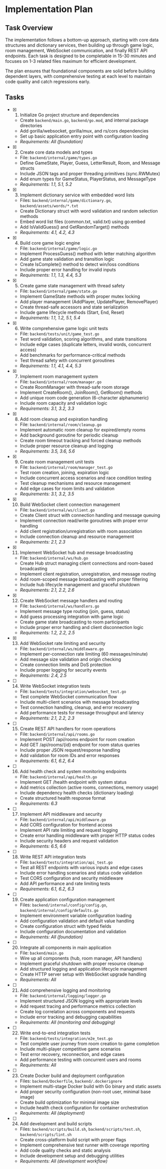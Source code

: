 # Implementation Plan

## Task Overview

The implementation follows a bottom-up approach, starting with core data structures and dictionary services, then building up through game logic, room management, WebSocket communication, and finally REST API endpoints. Each task is designed to be completable in 15-30 minutes and focuses on 1-3 related files maximum for efficient development.

The plan ensures that foundational components are solid before building dependent layers, with comprehensive testing at each level to maintain code quality and catch regressions early.

## Tasks

- [x] 1. Initialize Go project structure and dependencies
  - Create `backend/main.go`, `backend/go.mod`, and internal package directories
  - Add gorilla/websocket, gorilla/mux, and rs/cors dependencies
  - Set up basic application entry point with configuration loading
  - _Requirements: All (foundation)_

- [x] 2. Create core data models and types
  - File: `backend/internal/game/types.go`
  - Define GameState, Player, Guess, LetterResult, Room, and Message structs
  - Include JSON tags and proper threading primitives (sync.RWMutex)
  - Add enum types for GameStatus, PlayerStatus, and MessageType
  - _Requirements: 1.1, 5.1, 5.2_

- [x] 3. Implement dictionary service with embedded word lists
  - Files: `backend/internal/game/dictionary.go`, `backend/assets/words/*.txt`
  - Create Dictionary struct with word validation and random selection methods
  - Embed word list files (common.txt, valid.txt) using go:embed
  - Add IsValidGuess() and GetRandomTarget() methods
  - _Requirements: 4.1, 4.2, 4.3_

- [x] 4. Build core game logic engine
  - File: `backend/internal/game/logic.go`
  - Implement ProcessGuess() method with letter matching algorithm
  - Add game state validation and transition logic
  - Create IsComplete() method to detect win/loss conditions
  - Include proper error handling for invalid inputs
  - _Requirements: 1.1, 1.3, 4.4, 5.3_

- [x] 5. Create game state management with thread safety
  - File: `backend/internal/game/state.go`
  - Implement GameState methods with proper mutex locking
  - Add player management (AddPlayer, UpdatePlayer, RemovePlayer)
  - Create thread-safe accessors and state serialization
  - Include game lifecycle methods (Start, End, Reset)
  - _Requirements: 1.1, 1.2, 5.1, 5.4_

- [x] 6. Write comprehensive game logic unit tests
  - File: `backend/tests/unit/game_test.go`
  - Test word validation, scoring algorithms, and state transitions
  - Include edge cases (duplicate letters, invalid words, concurrent access)
  - Add benchmarks for performance-critical methods
  - Test thread safety with concurrent goroutines
  - _Requirements: 1.1, 4.1, 4.4, 5.3_

- [x] 7. Implement room management system
  - File: `backend/internal/room/manager.go`
  - Create RoomManager with thread-safe room storage
  - Implement CreateRoom(), JoinRoom(), GetRoom() methods
  - Add unique room code generation (6-character alphanumeric)
  - Include room capacity and validation logic
  - _Requirements: 3.1, 3.2, 3.3_

- [x] 8. Add room cleanup and expiration handling
  - File: `backend/internal/room/cleanup.go`
  - Implement automatic room cleanup for expired/empty rooms
  - Add background goroutine for periodic cleanup
  - Create room timeout tracking and forced cleanup methods
  - Include proper resource cleanup and logging
  - _Requirements: 3.5, 3.6, 5.6_

- [x] 9. Create room management unit tests
  - File: `backend/internal/room/manager_test.go`
  - Test room creation, joining, expiration logic
  - Include concurrent access scenarios and race condition testing
  - Test cleanup mechanisms and resource management
  - Add edge cases for room limits and validation
  - _Requirements: 3.1, 3.2, 3.5_

- [x] 10. Build WebSocket client connection management
  - File: `backend/internal/ws/client.go`
  - Create Client struct with connection handling and message queuing
  - Implement connection read/write goroutines with proper error handling
  - Add client registration/unregistration with room association
  - Include connection cleanup and resource management
  - _Requirements: 2.1, 2.3_

- [x] 11. Implement WebSocket hub and message broadcasting
  - File: `backend/internal/ws/hub.go`
  - Create Hub struct managing client connections and room-based broadcasting
  - Implement client registration, unregistration, and message routing
  - Add room-scoped message broadcasting with proper filtering
  - Include hub lifecycle management and graceful shutdown
  - _Requirements: 2.1, 2.2, 2.6_

- [x] 12. Create WebSocket message handlers and routing
  - File: `backend/internal/ws/handlers.go`
  - Implement message type routing (join, guess, status)
  - Add guess processing integration with game logic
  - Create game state broadcasting to room participants
  - Include proper error handling and client disconnection logic
  - _Requirements: 1.2, 2.2, 2.5_

- [x] 13. Add WebSocket rate limiting and security
  - File: `backend/internal/ws/middleware.go`
  - Implement per-connection rate limiting (60 messages/minute)
  - Add message size validation and origin checking
  - Create connection limits and DoS protection
  - Include proper logging for security events
  - _Requirements: 2.4, 2.5_

- [ ] 14. Write WebSocket integration tests
  - File: `backend/tests/integration/websocket_test.go`
  - Test complete WebSocket communication flow
  - Include multi-client scenarios with message broadcasting
  - Test connection handling, cleanup, and error recovery
  - Add performance tests for message throughput and latency
  - _Requirements: 2.1, 2.2, 2.3_

- [ ] 15. Create REST API handlers for room operations
  - File: `backend/internal/api/rooms.go`
  - Implement POST /api/rooms endpoint for room creation
  - Add GET /api/rooms/{id} endpoint for room status queries
  - Include proper JSON request/response handling
  - Add validation for room IDs and error responses
  - _Requirements: 6.1, 6.2, 6.4_

- [ ] 16. Add health check and system monitoring endpoints
  - File: `backend/internal/api/health.go`
  - Implement GET /health endpoint with system status
  - Add metrics collection (active rooms, connections, memory usage)
  - Include dependency health checks (dictionary loading)
  - Create structured health response format
  - _Requirements: 6.3_

- [ ] 17. Implement API middleware and security
  - File: `backend/internal/api/middleware.go`
  - Add CORS configuration for frontend access
  - Implement API rate limiting and request logging
  - Create error handling middleware with proper HTTP status codes
  - Include security headers and request validation
  - _Requirements: 6.5, 6.6_

- [ ] 18. Write REST API integration tests
  - File: `backend/tests/integration/api_test.go`
  - Test all REST endpoints with various inputs and edge cases
  - Include error handling scenarios and status code validation
  - Test CORS configuration and security middleware
  - Add API performance and rate limiting tests
  - _Requirements: 6.1, 6.2, 6.3_

- [ ] 19. Create application configuration management
  - Files: `backend/internal/config/config.go`, `backend/internal/config/defaults.go`
  - Implement environment variable configuration loading
  - Add configuration validation and default value handling
  - Create configuration struct with typed fields
  - Include configuration documentation and validation
  - _Requirements: All (foundation)_

- [ ] 20. Integrate all components in main application
  - File: `backend/main.go`
  - Wire up all components (hub, room manager, API handlers)
  - Implement graceful shutdown with proper resource cleanup
  - Add structured logging and application lifecycle management
  - Create HTTP server setup with WebSocket upgrade handling
  - _Requirements: All_

- [ ] 21. Add comprehensive logging and monitoring
  - File: `backend/internal/logging/logger.go`
  - Implement structured JSON logging with appropriate levels
  - Add request tracing and performance metrics collection
  - Create log correlation across components and requests
  - Include error tracking and debugging capabilities
  - _Requirements: All (monitoring and debugging)_

- [ ] 22. Write end-to-end integration tests
  - File: `backend/tests/integration/e2e_test.go`
  - Test complete user journey from room creation to game completion
  - Include multi-player competitive game scenarios
  - Test error recovery, reconnection, and edge cases
  - Add performance testing with concurrent users and rooms
  - _Requirements: All_

- [ ] 23. Create Docker build and deployment configuration
  - Files: `backend/Dockerfile`, `backend/.dockerignore`
  - Implement multi-stage Docker build with Go binary and static assets
  - Add proper security configuration (non-root user, minimal base image)
  - Create build optimization for minimal image size
  - Include health check configuration for container orchestration
  - _Requirements: All (deployment)_

- [ ] 24. Add development and build scripts
  - Files: `backend/scripts/build.sh`, `backend/scripts/test.sh`, `backend/scripts/lint.sh`
  - Create cross-platform build script with proper flags
  - Implement comprehensive test runner with coverage reporting
  - Add code quality checks and static analysis
  - Include development setup and debugging utilities
  - _Requirements: All (development workflow)_